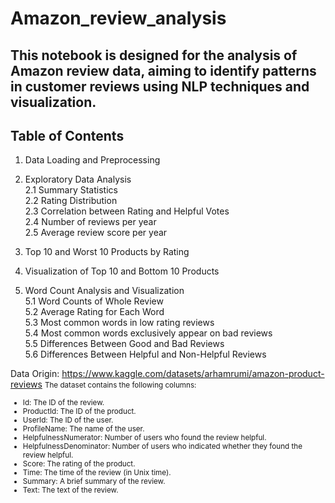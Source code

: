# Amazon_review_analysis

## This notebook is designed for the analysis of Amazon review data, aiming to identify patterns in customer reviews using NLP techniques and visualization.

## Table of Contents

1. Data Loading and Preprocessing

2. Exploratory Data Analysis<br>
   2.1 Summary Statistics<br>
   2.2 Rating Distribution<br>
   2.3 Correlation between Rating and Helpful Votes<br>
   2.4 Number of reviews per year<br>
   2.5 Average review score per year

3. Top 10 and Worst 10 Products by Rating

4. Visualization of Top 10 and Bottom 10 Products

5. Word Count Analysis and Visualization<br>
   5.1 Word Counts of Whole Review<br>
   5.2 Average Rating for Each Word<br>
   5.3 Most common words in low rating reviews<br>
   5.4 Most common words exclusively appear on bad reviews<br>
   5.5 Differences Between Good and Bad Reviews<br>
   5.6 Differences Between Helpful and Non-Helpful Reviews

Data Origin: https://www.kaggle.com/datasets/arhamrumi/amazon-product-reviews
<small>
The dataset contains the following columns:

- Id: The ID of the review. 
- ProductId: The ID of the product.
- UserId: The ID of the user.
- ProfileName: The name of the user.
- HelpfulnessNumerator: Number of users who found the review helpful.
- HelpfulnessDenominator: Number of users who indicated whether they found the review helpful.
- Score: The rating of the product.
- Time: The time of the review (in Unix time).
- Summary: A brief summary of the review.
- Text: The text of the review.
</small>
